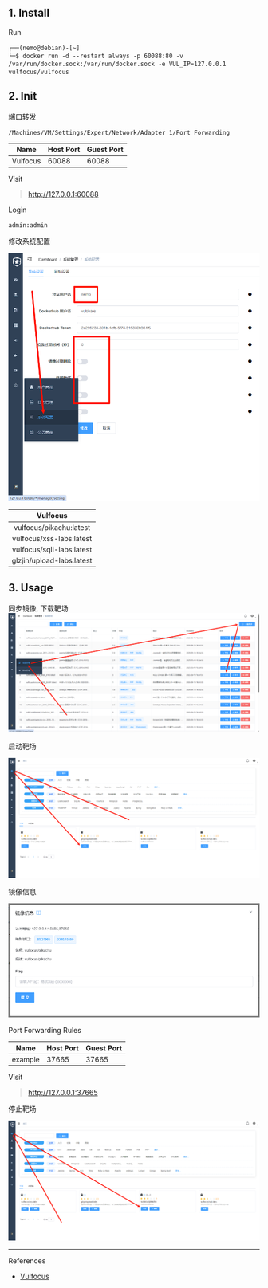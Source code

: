 ## 1. Install

Run

```
┌──(nemo@debian)-[~]
└─$ docker run -d --restart always -p 60088:80 -v /var/run/docker.sock:/var/run/docker.sock -e VUL_IP=127.0.0.1 vulfocus/vulfocus
```

## 2. Init

端口转发

```
/Machines/VM/Settings/Expert/Network/Adapter 1/Port Forwarding
```

| Name     | Host Port | Guest Port |
| -------- | --------- | ---------- |
| Vulfocus | 60088     | 60088      |

Visit

> http://127.0.0.1:60088

Login

```
admin:admin
```

修改系统配置

![](./../../../../../images/vulfocus/%E4%BF%AE%E6%94%B9%E7%B3%BB%E7%BB%9F%E9%85%8D%E7%BD%AE.png)

|         Vulfocus          |
| :-----------------------: |
|  vulfocus/pikachu:latest  |
| vulfocus/xss-labs:latest  |
| vulfocus/sqli-labs:latest |
| glzjin/upload-labs:latest |

## 3. Usage

同步镜像, 下载靶场
![](./../../../../../images/vulfocus/%E5%90%8C%E6%AD%A5%E9%95%9C%E5%83%8F,%20%E4%B8%8B%E8%BD%BD%E9%9D%B6%E5%9C%BA.png)

启动靶场

![启动靶场](./../../../../../images/vulfocus/%E5%90%AF%E5%8A%A8%E9%9D%B6%E5%9C%BA.png)

镜像信息

![](./../../../../../images/vulfocus/%E9%95%9C%E5%83%8F%E4%BF%A1%E6%81%AF.png)

Port Forwarding Rules

| Name    | Host Port | Guest Port |
| ------- | --------- | ---------- |
| example | 37665     | 37665      |

Visit

> http://127.0.0.1:37665

停止靶场

![](./../../../../../images/vulfocus/%E5%81%9C%E6%AD%A2%E9%9D%B6%E5%9C%BA.png)

---

References

- [Vulfocus](https://fofapro.github.io/vulfocus/#/)

